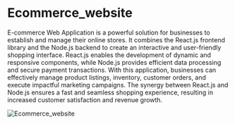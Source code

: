 # Ecommerce_website

E-commerce Web Application is a powerful solution for businesses to establish and manage their online stores. It combines the React.js frontend library and the Node.js backend to create an interactive and user-friendly shopping interface. React.js enables the development of dynamic and responsive components, while Node.js provides efficient data processing and secure payment transactions. With this application, businesses can effectively manage product listings, inventory, customer orders, and execute impactful marketing campaigns. The synergy between React.js and Node.js ensures a fast and seamless shopping experience, resulting in increased customer satisfaction and revenue growth.


![Ecommerce_website]([[http://url/to/img.png](https://sathyaseelang.github.io/Portfo/static/media/Ecom.c25b4e0d31ee56f64c44.png)https://sathyaseelang.github.io/Portfo/static/media/Ecom.c25b4e0d31ee56f64c44.png](https://raw.githubusercontent.com/SathyaSeelanG/Portfolio/main/public/Ecom.png)https://raw.githubusercontent.com/SathyaSeelanG/Portfolio/main/public/Ecom.png)
